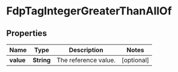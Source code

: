 

# FdpTagIntegerGreaterThanAllOf


## Properties

| Name | Type | Description | Notes |
|------------ | ------------- | ------------- | -------------|
|**value** | **String** | The reference value. |  [optional] |



